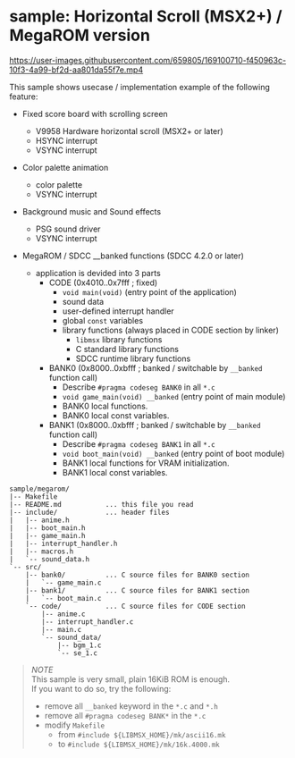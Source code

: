 # sample: Horizontal Scroll (MSX2+) / MegaROM version

<https://user-images.githubusercontent.com/659805/169100710-f450963c-10f3-4a99-bf2d-aa801da55f7e.mp4>

This sample shows usecase / implementation example of the following feature:

- Fixed score board with scrolling screen
  - V9958 Hardware horizontal scroll (MSX2+ or later)
  - HSYNC interrupt
  - VSYNC interrupt

- Color palette animation
  - color palette
  - VSYNC interrupt

- Background music and Sound effects
  - PSG sound driver
  - VSYNC interrupt

- MegaROM / SDCC __banked functions (SDCC 4.2.0 or later)
  - application is devided into 3 parts
    - CODE (0x4010..0x7fff ; fixed)
      - `void main(void)` (entry point of the application)
      - sound data
      - user-defined interrupt handler
      - global `const` variables
      - library functions (always placed in CODE section by linker)
        - `libmsx` library functions 
        - C standard library functions
        - SDCC runtime library functions
    - BANK0 (0x8000..0xbfff ; banked / switchable by `__banked` function call)
      - Describe `#pragma codeseg BANK0` in all `*.c`
      - `void game_main(void) __banked` (entry point of main module)
      - BANK0 local functions.
      - BANK0 local const variables.
    - BANK1 (0x8000..0xbfff ; banked / switchable by `__banked` function call)
      - Describe `#pragma codeseg BANK1` in all `*.c`
      - `void boot_main(void) __banked` (entry point of boot module)
      - BANK1 local functions for VRAM initialization.
      - BANK1 local const variables.

~~~
sample/megarom/
|-- Makefile
|-- README.md           ... this file you read
|-- include/            ... header files
|   |-- anime.h
|   |-- boot_main.h
|   |-- game_main.h
|   |-- interrupt_handler.h
|   |-- macros.h
|   `-- sound_data.h
`-- src/
    |-- bank0/          ... C source files for BANK0 section
    |   `-- game_main.c
    |-- bank1/          ... C source files for BANK1 section
    |   `-- boot_main.c
    `-- code/           ... C source files for CODE section
        |-- anime.c
        |-- interrupt_handler.c
        |-- main.c
        `-- sound_data/
            |-- bgm_1.c
            `-- se_1.c
~~~

> _NOTE_  
> This sample is very small, plain 16KiB ROM is enough.  
> If you want to do so, try the following:
> - remove all `__banked` keyword in the `*.c` and `*.h`
> - remove all `#pragma codeseg BANK*` in the `*.c`
> - modify `Makefile`
>   - from `#include ${LIBMSX_HOME}/mk/ascii16.mk`
>   -   to `#include ${LIBMSX_HOME}/mk/16k.4000.mk`
